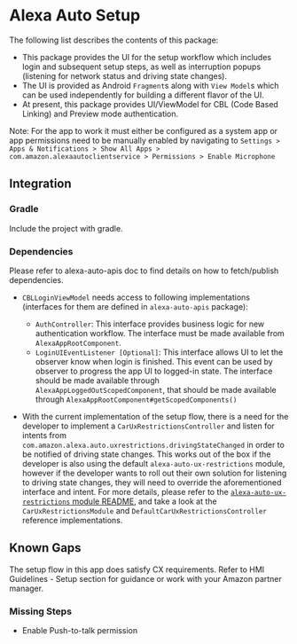 # Alexa Auto Setup
The following list describes the contents of this package:

* This package provides the UI for the setup workflow which includes login and subsequent setup steps, as well as interruption popups (listening for network status and driving state changes). 
* The UI is provided as Android ``Fragment``s  along with ``View Model``s which can be used independently for building a different flavor of the UI.
* At present, this package provides UI/ViewModel for CBL (Code Based Linking) and Preview mode authentication.

Note: For the app to work it must either be configured as a system app or app permissions need to be manually enabled by navigating to `Settings > Apps & Notifications > Show All Apps > com.amazon.alexaautoclientservice > Permissions > Enable Microphone`

## Integration
### Gradle
Include the project with gradle.

### Dependencies
Please refer to alexa-auto-apis doc to find details on how to fetch/publish dependencies.

* ``CBLLoginViewModel`` needs access to following implementations (interfaces for them are defined in ``alexa-auto-apis`` package):

  * ``AuthController``: This interface provides business logic for new authentication workflow. The interface must be made available from ``AlexaAppRootComponent``.
  * ``LoginUIEventListener [Optional]``: This interface allows UI to let the observer know when login is finished. This event can be used by observer to progress the app UI to logged-in state. The interface should be made available through ``AlexaAppLoggedOutScopedComponent``, that should be made available through ``AlexaAppRootComponent#getScopedComponents()``
* With the current implementation of the setup flow, there is a need for the developer to implement a ``CarUxRestrictionsController`` and listen for intents from ``com.amazon.alexa.auto.uxrestrictions.drivingStateChanged`` in order to be notified of driving state changes. This works out of the box if the developer is also using the default ``alexa-auto-ux-restrictions`` module, however if the developer wants to roll out their own solution for listening to driving state changes, they will need to override the aforementioned interface and intent. For more details, please refer to the [``alexa-auto-ux-restrictions`` module README](../alexa-auto-ux-restrictions/README.md), and take a look at the ``CarUxRestrictionsModule`` and ``DefaultCarUxRestrictionsController`` reference implementations.

## Known Gaps
The setup flow in this app does satisfy CX requirements. Refer to HMI Guidelines - Setup section for guidance or work with your Amazon partner manager.

### Missing Steps
* Enable Push-to-talk permission
